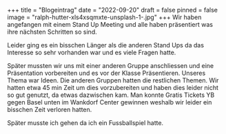 +++
title = "Blogeintrag"
date = "2022-09-20"
draft = false
pinned = false
image = "ralph-hutter-xls4xsqmxte-unsplash-1-.jpg"
+++
W﻿ir haben angefangen mit einem Stand Up Meeting und alle haben präsentiert was ihre nächsten Schritten so sind.

Leider ging es ein bisschen Länger als die anderen Stand Ups da das Interesse so sehr vorhanden war und es viele Fragen hatte.

S﻿päter mussten wir uns mit einer anderen Gruppe anschliessen und eine Präsentation vorbereiten und es vor der Klasse Präsentieren. Unseres Thema war Ideen. Die anderen Gruppen hatten die restlichen Themen. Wir hatten etwa 45 min Zeit um dies vorzubereiten und haben dies leider nicht so gut genutzt, da etwas dazwischen kam. Man konnte Gratis Tickets YB gegen Basel unten im Wankdorf Center gewinnen weshalb wir leider ein bisschen Zeit verloren hatten.

S﻿päter musste ich gehen da ich ein Fussballspiel hatte.